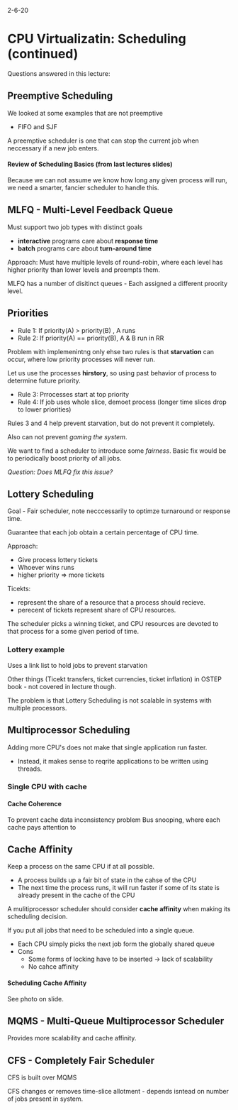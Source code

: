2-6-20
# CPU Virtualizatin: Scheduling (continued)
Questions answered in this lecture:

## Preemptive Scheduling
We looked at some examples that are not preemptive
* FIFO and SJF

A preemptive scheduler is one that can stop the current job when neccessary if a new job enters.

#### Review of Scheduling Basics (from last lectures slides)

Because we can not assume we know how long any given process will run, we need a smarter, fancier scheduler to handle this.

## MLFQ - Multi-Level Feedback Queue
Must support two job types with distinct goals
* **interactive** programs care about **response time**
* **batch** programs care about **turn-around time**

Approach: Must have multiple levels of round-robin, where each level has higher priority than lower levels and preempts them.

MLFQ has a number of disitinct queues - Each assigned a different proority level.

## Priorities
* Rule 1: If priority(A) > priority(B) , A runs
* Rule 2: If priority(A) == priority(B), A & B run in RR

Problem with implemenintng only ehse two rules is that **starvation** can occur, where low priority processes will never run.

Let us use the processes **hirstory**, so using past behavior of process to determine future priority.

* Rule 3: Prrocesses start at top priority
* Rule 4: If job uses whole slice, demoet process (longer time slices drop to lower priorities)

Rules 3 and 4 help prevent starvation, but do not prevent it completely.

Also can not prevent *gaming the system*.

We want to find a scheduler to introduce some *fairness*. Basic fix would be to periodically boost priority of all jobs.

*Question: Does MLFQ fix this issue?*

## Lottery Scheduling
Goal - Fair scheduler, note necccessarily to optimze turnaround or response time.

Guarantee that each job obtain a certain percentage of CPU time.

Approach:
* Give process lottery tickets
* Whoever wins runs
* higher priority => more tickets

Ticekts:
* represent the share of a resource that a process should recieve.
* perecent of tickets represent share of CPU resources.

The scheduler picks a winning ticket, and CPU resources are devoted to that process for a some given period of time.

### Lottery example
Uses a link list to hold jobs to prevent starvation

Other things (Ticekt transfers, ticket currencies, ticket inflation) in OSTEP book - not covered in lecture though.

The problem is that Lottery Scheduling is not scalable in systems with multiple processors.

## Multiprocessor Scheduling
Adding more CPU's does not make that single application run faster.
* Instead, it makes sense to reqrite applications to be written using threads.

### Single CPU with cache
#### Cache Coherence
To prevent cache data inconsistency problem
Bus snooping, where each cache pays attention to 

## Cache Affinity
Keep a process on the same CPU if at all possible.
* A process builds up a fair bit of state in the cahse of the CPU
* The next time the process runs, it will run faster if some of its state is already present in the cache of the CPU

A mulitiprocessor scheduler should consider **cache affinity** when making its scheduling decision.


If you put all jobs that need to be scheduled into a single queue.
* Each CPU simply picks the next job form the globally shared queue
* Cons
    * Some forms of locking have to be inserted -> lack of scalability
    * No cahce affinity

#### Scheduling Cache Affinity
See photo on slide.

## MQMS - Multi-Queue Multiprocessor Scheduler

Provides more scalability and cache affinity.

## CFS - Completely Fair Scheduler
CFS is built over MQMS

CFS changes or removes time-slice allotment - depends isntead on number of jobs present in system.